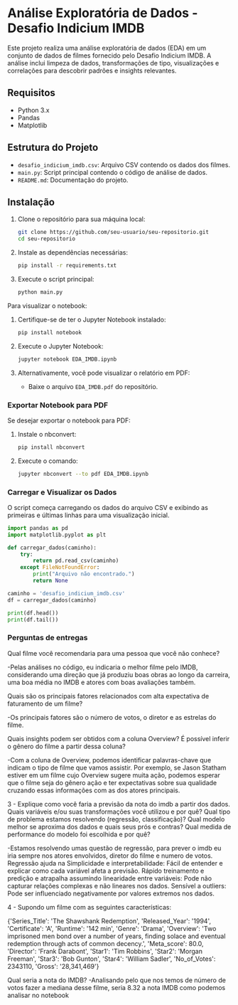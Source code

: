 # Análise Exploratória de Dados - Desafio Indicium IMDB

Este projeto realiza uma análise exploratória de dados (EDA) em um conjunto de dados de filmes fornecido pelo Desafio Indicium IMDB. A análise inclui limpeza de dados, transformações de tipo, visualizações e correlações para descobrir padrões e insights relevantes.

## Requisitos

- Python 3.x
- Pandas
- Matplotlib

## Estrutura do Projeto

- `desafio_indicium_imdb.csv`: Arquivo CSV contendo os dados dos filmes.
- `main.py`: Script principal contendo o código de análise de dados.
- `README.md`: Documentação do projeto.

## Instalação

1. Clone o repositório para sua máquina local:

   ```bash
   git clone https://github.com/seu-usuario/seu-repositorio.git
   cd seu-repositorio
   ```

2. Instale as dependências necessárias:

   ```bash
   pip install -r requirements.txt
   ```

3. Execute o script principal:

   ```bash
   python main.py
   ```

Para visualizar o notebook:

1. Certifique-se de ter o Jupyter Notebook instalado:

   ```bash
   pip install notebook
   ```

2. Execute o Jupyter Notebook:

   ```bash
   jupyter notebook EDA_IMDB.ipynb
   ```

3. Alternativamente, você pode visualizar o relatório em PDF:
   - Baixe o arquivo `EDA_IMDB.pdf` do repositório.

### Exportar Notebook para PDF

Se desejar exportar o notebook para PDF:

1. Instale o nbconvert:

   ```bash
   pip install nbconvert
   ```

2. Execute o comando:
   ```bash
   jupyter nbconvert --to pdf EDA_IMDB.ipynb
   ```

### Carregar e Visualizar os Dados

O script começa carregando os dados do arquivo CSV e exibindo as primeiras e últimas linhas para uma visualização inicial.

```python
import pandas as pd
import matplotlib.pyplot as plt

def carregar_dados(caminho):
    try:
        return pd.read_csv(caminho)
    except FileNotFoundError:
        print("Arquivo não encontrado.")
        return None

caminho = 'desafio_indicium_imdb.csv'
df = carregar_dados(caminho)

print(df.head())
print(df.tail())
```

### Perguntas de entregas

Qual filme você recomendaria para uma pessoa que você não conhece?

-Pelas análises no código, eu indicaria o melhor filme pelo IMDB, considerando uma direção que já produziu boas obras ao longo da carreira, uma boa média no IMDB e atores com boas avaliações também.

Quais são os principais fatores relacionados com alta expectativa de faturamento de um filme?

-Os principais fatores são o número de votos, o diretor e as estrelas do filme.

Quais insights podem ser obtidos com a coluna Overview? É possível inferir o gênero do filme a partir dessa coluna?

-Com a coluna de Overview, podemos identificar palavras-chave que indicam o tipo de filme que vamos assistir. Por exemplo, se Jason Statham estiver em um filme cujo Overview sugere muita ação, podemos esperar que o filme seja do gênero ação e ter expectativas sobre sua qualidade cruzando essas informações com as dos atores principais.

3 - Explique como você faria a previsão da nota do imdb a partir dos dados. Quais variáveis e/ou suas transformações você utilizou e por quê? Qual tipo de problema estamos resolvendo (regressão, classificação)? Qual modelo melhor se aproxima dos dados e quais seus prós e contras? Qual medida de performance do modelo foi escolhida e por quê?

-Estamos resolvendo umas questão de regressão, para prever o imdb eu iria sempre nos atores envolvidos, diretor do filme e numero de votos.
Regressão ajuda na Simplicidade e interpretabilidade: Fácil de entender e explicar como cada variável afeta a previsão.
Rápido treinamento e predição e atrapalha assumindo linearidade entre variáveis: Pode não capturar relações complexas e não lineares nos dados.
Sensível a outliers: Pode ser influenciado negativamente por valores extremos nos dados.

4 - Supondo um filme com as seguintes características:

{'Series_Title': 'The Shawshank Redemption',
'Released_Year': '1994',
'Certificate': 'A',
'Runtime': '142 min',
'Genre': 'Drama',
'Overview': 'Two imprisoned men bond over a number of years, finding solace and eventual redemption through acts of common decency.',
'Meta_score': 80.0,
'Director': 'Frank Darabont',
'Star1': 'Tim Robbins',
'Star2': 'Morgan Freeman',
'Star3': 'Bob Gunton',
'Star4': 'William Sadler',
'No_of_Votes': 2343110,
'Gross': '28,341,469'}

Qual seria a nota do IMDB?
-Analisando pelo que nos temos de número de votos fazer a mediana desse filme, seria 8.32 a nota IMDB como podemos analisar no notebook
